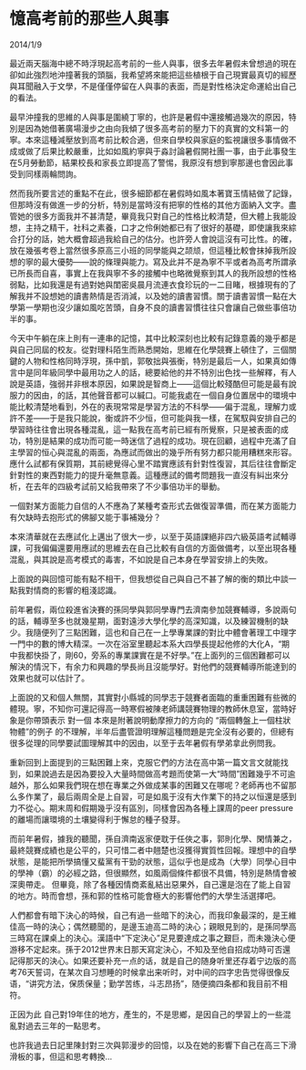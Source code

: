 # 憶高考前的那些人與事
2014/1/9

最近兩天腦海中總不時浮現起高考前的一些人與事，很多去年暑假未曾想過的現在卻如此強烈地沖撞著我的頭腦，我希望將來能把這些植根于自己現實最真切的經歷與耳聞融入于文學，不是僅僅停留在人與事的表面，而是對性格決定命運給出自己的看法。

最早沖撞我的思維的人與事是圍繞丁寧的，也許是暑假中還接觸過幾次的原因，特別是因為她借著廣場漫步之由向我傾了很多高考前的壓力下的真實的文科第一的寧。本來這種減壓放到高考前比較合適，但來自學校與家庭的監視讓很多事情做不成或做了后果比較嚴重，比如如風約寧與于淼討論暑假開社團一事，由于此事發生在5月勞動節，結果校長和家長立即提高了警惕，我原沒有想到寧那邊也會因此事受到同樣兩輪問詢。

然而我所要言述的重點不在此，很多細節都在暑假時如風本著寶玉情結做了記錄，但那時沒有做進一步的分析，特別是當時沒有把寧的性格的其他方面納入文字。盡管她的很多方面我并不甚清楚，畢竟我只對自己的性格比較清楚，但大體上我能設想，主持之精干，社科之素養，口才之伶俐她都已有了很好的基礎，即使讓我來綜合打分的話，她大概會超過我給自己的估分。也許旁人會說這沒有可比性。的確，放在幾張考卷上當然很多原高三小班的同學能與之颉颃，但這種比較會抹掉我所設想的寧的最大優勢——說的條理與能力。寫及此并不是為寧不平或者為高考所謂承已所長而自喜，事實上在我與寧不多的接觸中也略微覺察到其人的我所設想的性格弱點，比如我還是有過對她與閨密吳晨月流連衣食珍玩的一二目睹，根據現有的了解我并不設想她的讀書熱情是否消減，以及她的讀書習慣。關于讀書習慣一點在大學第一學期也沒少讓如風吃苦頭，自身不良的讀書習慣往往只會讓自己做些事倍功半的事。

今天中午躺在床上則有一連串的記憶，其中比較深刻也比較有記錄意義的幾乎都是與自己同屆的校友。從對理科陌生而熟悉開始，思維在化學競賽上頓住了，三個關鍵的人物和性格同時浮現，孫中凱，郭敬拙與張衡，特別是最后一人，如果真如傳言中是同年級同學中最用功之人的話，總要給他的并不特別出色找一些解釋，有人說是英語，強弱并非根本原因，如果說是智商上——這個比較殘酷但可能是最有說服力的因由，的話，其他聲音都可以緘口。可能我處在一個自身位置居中的環境中能比較清楚地看到，外在的表現常常是學習方法的不科學——偏于混亂，理解力或許不差——于是我只能說，衡或許不少恒，但可能與我一樣，在駕馭與安排自己的學習時往往會出現各種混亂，這一點我在高考前已經有所覺察，只是被表面的成功，特別是結果的成功而可能一時迷信了過程的成功。現在回顧，過程中充滿了自主學習的恒心與混亂的兩面，為應試而做出的幾乎所有努力都只能用糟糕來形容。應什么試都有保質期，其前總覺得心里不踏實應該有針對性復習，其后往往會斷定針對性的東西對能力的提升毫無意義。這種應試的備考問題我一直沒有糾出來分析，在去年的四級考試前又給我帶來了不少事倍功半的舉動。

一個對某方面能力自信的人不應為了某種考查形式去做復習準備，而在某方面能力有欠缺時去抱形式的佛腳又能于事補幾分？

本來清華就在去應試化上邁出了很大一步，以至于英語課絕非四六級英語考試輔導課，可我偏偏還要用應試的思維去在自己比較有自信的方面做備考，以至出現各種混亂，與其說是高考模式的毒害，不如說是自己本身在學習安排上的失敗。

上面說的與回憶可能有點不相干，但我想從自己與自己不甚了解的衡的類比中談一點我對情商的影響的粗淺認識。

前年暑假，兩位殺進省決賽的孫同學與郭同學專門去濟南參加競賽輔導，多說兩句的話，輔導至多也就幾星期，面對遠涉大學化學的高深知識，以及練習機制的缺少。我隨便列了三點困難，這也和自己在一上學專業課的對比中體會著理工中理字一門中的數的博大精深。一次在浴室里聽起本系大四學長提起他修的大化A，“期中我都快掛了，剛60，旁系的專業課實在是不好學。”在上面列的三個困難都可以解決的情況下，有余力和興趣的學長尚且沒能學好。對他們的競賽輔導所能達到的效果也就可以估計了。

上面說的又和個人無關，其實對小縣城的同學志于競賽者面臨的重重困難有些微的體現。寧，不知你可還記得高一時寒假被陳老師講競賽物理的教師休息室，當時好象是你帶頭表示 對一個 本來是附著說明動摩擦力的方向的 “兩個轉盤上一個柱狀物體”的例子 的不理解，半年后盡管證明理解這種問題是完全沒有必要的，但總有很多從理的同學要試圖理解其中的因由，以至于去年暑假有學弟拿此例問我。

重新回到上面提到的三點困難上來，克服它們的方法在高中第一篇文言文就能找到，如果說過去是因為要投入大量時間做高考題而使第一大“時間”困難幾乎不可逾越外，那么如果我們現在想在專業之外做成某事的困難又在哪呢？老師再也不留那么多作業了，最后兩周全是上自習，可是如風于沒有大作業下的持之以恒還是感到力不從心。期末周和假期幾乎沒有區別，同樣會因為各種上課周的peer pressure 的離場而讓環境的土壤變得利于懈怠的種子發芽。

而前年暑假，據我的聽聞，孫自濟南返家便耽于任俠之事，郭則化學、閑情兼之，最終競賽成績也是公平的，只可惜二者中翹楚也沒獲得實質性回報。理想中的自學狀態，是能把所學搞懂又蜚黨有干勁的狀態，這似乎也是成為（大學）同學心目中的學神（霸）的必經之路，但很顯然，如風兩個條件都很不具備，特別是熱情會被深奧帶走。
但畢竟，除了各種因情商紊亂結出惡果外，自己還是泡在了能上自習的地方。時而會想，孫和郭的性格可能會極大的影響他們的大學生活選擇吧。

人們都會有暗下決心的時候，自己有過一些暗下的決心，而我印象最深的，是王維佳高一時的決心；偶然聽聞的，是邊玉迪高二時的決心；親眼見到的，是孫同學高三時寫在課桌上的決心。漢語中“下定決心”足見要達成之事之艱巨，而未幾決心便游移不定起來。孫于2012世界末日那天寫定決心，不知及至他自招成功時可否還記得那天的決心。如果还要补充一点的话，就是自己的随身听里还存着宁边版的高考76天誓词，在某次自习想睡的时候拿出来听时，对中间的四字忠告觉得很像反语，“讲究方法，保质保量；勤学苦练，斗志昂扬”，随便摘四条都和我目前不相符。

正因为此
自己對19年住的地方，產生的，不是思鄉，是因自己的學習上的一些混亂對過去三年的一點思考。

也許我過去日記里陳封對三次與郭漫步的回憶，以及在她的影響下自己在高三下滑滑板的事，但這和思考轉換…

